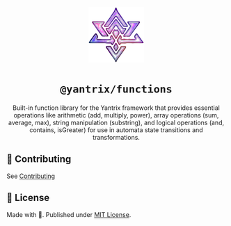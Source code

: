 <div align="center">
  <img width="128" src="/docs/public/logo.png" />
  <h1><code>@yantrix/functions</code></h1>
  <p>Built-in function library for the Yantrix framework that provides essential operations like arithmetic (add, multiply, power), array operations (sum, average, max), string manipulation (substring), and logical operations (and, contains, isGreater) for use in automata state transitions and transformations.</p>
</div>

## 🌱 Contributing

See [Contributing](https://tfcp68.github.io/yantrix/contributing/)

## 📜 License

Made with 💜. Published under [MIT License](./LICENSE).
